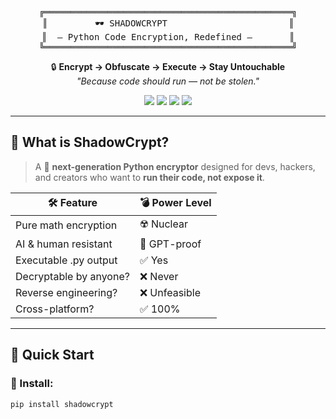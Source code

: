 <!-- ShadowCrypt README -->

<div align="center">

<pre>
╔═══════════════════════════════════════════════╗
║         🕶️ SHADOWCRYPT                       ║
║  — Python Code Encryption, Redefined —       ║
╚═══════════════════════════════════════════════╝
</pre>

🔒 <b>Encrypt → Obfuscate → Execute → Stay Untouchable</b>  
<i>"Because code should run — not be stolen."</i>

<img src="https://img.shields.io/badge/Encrypted_by-ShadowCrypt-informational?style=for-the-badge&logo=python&logoColor=white&color=8e44ad"/>
<img src="https://img.shields.io/badge/Decryption%20Right-Only%20Owner-critical?style=for-the-badge&color=ff3860"/>
<img src="https://img.shields.io/github/stars/YOUR_USERNAME/shadowcrypt?style=social"/>
<img src="https://visitor-badge.laobi.icu/badge?page_id=YOUR_USERNAME.shadowcrypt&left_color=gray&right_color=green"/>

</div>

---

## 🧠 What is ShadowCrypt?

> A 🔐 **next-generation Python encryptor** designed for devs, hackers, and creators who want to **run their code, not expose it**.

| 🛠️ Feature             | 💣 Power Level |
|------------------------|---------------|
| Pure math encryption   | ☢️ Nuclear     |
| AI & human resistant   | 🚫 GPT-proof   |
| Executable .py output  | ✅ Yes         |
| Decryptable by anyone? | ❌ Never       |
| Reverse engineering?   | ❌ Unfeasible  |
| Cross-platform?        | ✅ 100%        |

---

## 🚀 Quick Start

### 🔧 Install:

```bash
pip install shadowcrypt

